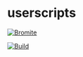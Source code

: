 # userscripts

[![Bromite](https://www.bromite.org/bromite.png)](https://github.com/luxysiv/userscripts/releases/latest/download/cosmetic.user.js)

[![Build](https://github.com/luxysiv/userscripts/actions/workflows/auto-generate.yml/badge.svg)](https://github.com/luxysiv/userscripts/actions/workflows/auto-generate.yml)
